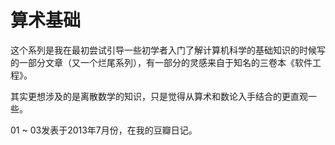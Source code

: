 # 算术基础

这个系列是我在最初尝试引导一些初学者入门了解计算机科学的基础知识的时候写的一部分文章（又一个烂尾系列），有一部分的灵感来自于知名的三卷本《软件工程》。

其实更想涉及的是离散数学的知识，只是觉得从算术和数论入手结合的更直观一些。

01 ~ 03发表于2013年7月份，在我的豆瓣日记。